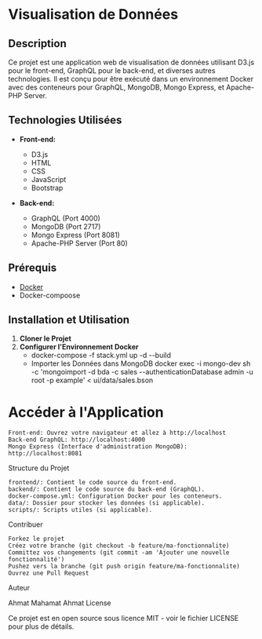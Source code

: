# Visualisation de Données

## Description
Ce projet est une application web de visualisation de données utilisant D3.js pour le front-end, GraphQL pour le back-end, et diverses autres technologies. Il est conçu pour être exécuté dans un environnement Docker avec des conteneurs pour GraphQL, MongoDB, Mongo Express, et Apache-PHP Server.

## Technologies Utilisées
- **Front-end:**
  - D3.js
  - HTML
  - CSS
  - JavaScript
  - Bootstrap

- **Back-end:**
  - GraphQL (Port 4000)
  - MongoDB (Port 2717)
  - Mongo Express (Port 8081)
  - Apache-PHP Server (Port 80)

## Prérequis
- [Docker](https://www.docker.com/get-started)
- Docker-compoose

## Installation et Utilisation

1. **Cloner le Projet**
2. **Configurer l'Environnement Docker**
    - docker-compose -f stack.yml up -d --build
    - Importer les Données dans MongoDB
      docker exec -i mongo-dev sh -c 'mongoimport -d bda -c sales --authenticationDatabase admin -u root -p example' < ui/data/sales.bson

# Accéder à l'Application
    Front-end: Ouvrez votre navigateur et allez à http://localhost
    Back-end GraphQL: http://localhost:4000
    Mongo Express (Interface d'administration MongoDB): http://localhost:8081

Structure du Projet

    frontend/: Contient le code source du front-end.
    backend/: Contient le code source du back-end (GraphQL).
    docker-compose.yml: Configuration Docker pour les conteneurs.
    data/: Dossier pour stocker les données (si applicable).
    scripts/: Scripts utiles (si applicable).

Contribuer

    Forkez le projet
    Créez votre branche (git checkout -b feature/ma-fonctionnalite)
    Committez vos changements (git commit -am 'Ajouter une nouvelle fonctionnalité')
    Pushez vers la branche (git push origin feature/ma-fonctionnalite)
    Ouvrez une Pull Request

Auteur

Ahmat Mahamat Ahmat
License

Ce projet est en open source sous licence MIT - voir le fichier LICENSE pour plus de détails.


